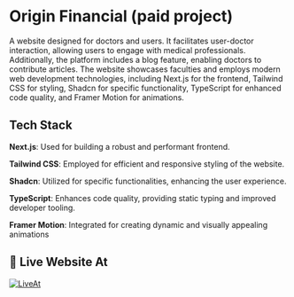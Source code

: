 
# Origin Financial (paid project)

A website designed for doctors and users. It facilitates user-doctor interaction, allowing users to engage with medical professionals. Additionally, the platform includes a blog feature, enabling doctors to contribute articles. The website showcases faculties and employs modern web development technologies, including Next.js for the frontend, Tailwind CSS for styling, Shadcn for specific functionality, TypeScript for enhanced code quality, and Framer Motion for animations.




## Tech Stack


**Next.js**: Used for building a robust and performant frontend.

**Tailwind CSS**: Employed for efficient and responsive styling of the website.

**Shadcn**: Utilized for specific functionalities, enhancing the user experience.

**TypeScript**: Enhances code quality, providing static typing and improved developer tooling.

**Framer Motion**: Integrated for creating dynamic and visually appealing animations



## 🔗 Live Website At

[![LiveAt](https://img.shields.io/badge/originfincancial-000?style=for-the-badge&logo=web&logoColor=white)](https://origin-fincancial.vercel.app/)

